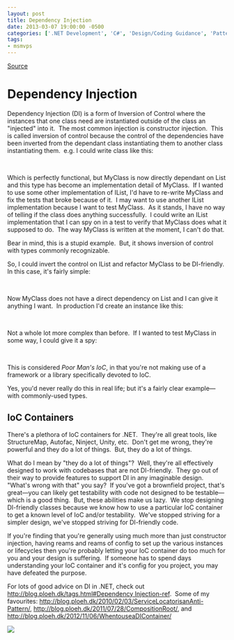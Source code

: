 ```yaml
---
layout: post
title: Dependency Injection
date: 2013-03-07 19:00:00 -0500
categories: ['.NET Development', 'C#', 'Design/Coding Guidance', 'Patterns', 'Software Development']
tags:
- msmvps
---
```

[Source](http://pr-blog.azurewebsites.net/2013/03/08/dependency-injection/ "Permalink to Dependency Injection")

# Dependency Injection

Dependency Injection (DI) is a form of Inversion of Control where the instances that one class need are instantiated outside of the class an "injected" into it.  The most common injection is constructor injection.  This is called inversion of control because the control of the dependencies have been inverted from the dependant class instantiating them to another class instantiating them.  e.g. I could write class like this:

 

Which is perfectly functional, but MyClass is now directly dependant on List<T> and this type has become an implementation detail of MyClass.  If I wanted to use some other implementation of IList<T>, I'd have to re-write MyClass and fix the tests that broke because of it.  I may want to use another IList<T> implementation because I want to test MyClass.  As it stands, I have no way of telling if the class does anything successfully.  I could write an IList<T> implementation that I can spy on in a test to verify that MyClass does what it supposed to do.  The way MyClass is written at the moment, I can't do that.

Bear in mind, this is a stupid example.  But, it shows inversion of control with types commonly recognizable.

So, I could invert the control on IList<T> and refactor MyClass to be DI-friendly.  In this case, it's fairly simple:

 

Now MyClass does not have a direct dependency on List<T> and I can give it anything I want.  In production I'd create an instance like this:

 

Not a whole lot more complex than before.  If I wanted to test MyClass in some way, I could give it a spy:

 

This is considered _Poor Man's IoC_, in that you're not making use of a framework or a library specifically devoted to IoC.

Yes, you'd never really do this in real life; but it's a fairly clear example—with commonly-used types.

## IoC Containers

There's a plethora of IoC containers for .NET.  They're all great tools, like StructureMap, Autofac, Ninject, Unity, etc.  Don't get me wrong, they're powerful and they do a lot of things.  But, they do a lot of things.

What do I mean by "they do a lot of things"?  Well, they're all effectively designed to work with codebases that are not DI-friendly.  They go out of their way to provide features to support DI in any imaginable design.  "What's wrong with that" you say?  If you've got a brownfield project, that's great—you can likely get testability with code not designed to be testable—which is a good thing.  But, these abilities make us lazy.  We stop designing DI-friendly classes because we know how to use a particular IoC container to get a known level of IoC and/or testability.  We've stopped striving for a simpler design, we've stopped striving for DI-friendly code.

If you're finding that you're generally using much more than just constructor injection, having reams and reams of config to set up the various instances or lifecycles then you're probably letting your IoC container do too much for you and your design is suffering.  If someone has to spend days understanding your IoC container and it's config for you project, you may have defeated the purpose.

For lots of good advice on DI in .NET, check out [http://blog.ploeh.dk/tags.html#Dependency Injection-ref][1].  Some of my favourites: <http://blog.ploeh.dk/2010/02/03/ServiceLocatorisanAnti-Pattern/>, <http://blog.ploeh.dk/2011/07/28/CompositionRoot/>, and <http://blog.ploeh.dk/2012/11/06/WhentouseaDIContainer/>

![][2]

[1]: http://blog.ploeh.dk/tags.html#Dependency%20Injection-ref
[2]: http://msmvps.com/aggbug.aspx?PostID=1824852

